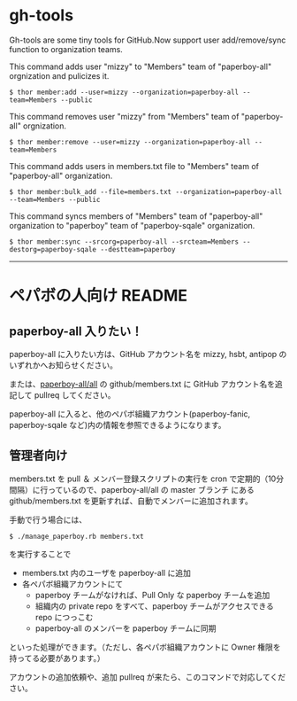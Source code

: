 # gh-tools

Gh-tools are some tiny tools for GitHub.Now support user add/remove/sync function to organization teams.

This command adds user "mizzy" to "Members" team of "paperboy-all" orgnization and pulicizes it.

```
$ thor member:add --user=mizzy --organization=paperboy-all --team=Members --public
```

This command removes user "mizzy" from "Members" team of "paperboy-all" orgnization.

```
$ thor member:remove --user=mizzy --organization=paperboy-all --team=Members
```

This command adds users in members.txt file to "Members" team of "paperboy-all" organization.

```
$ thor member:bulk_add --file=members.txt --organization=paperboy-all --team=Members --public
```

This command syncs members of "Members" team of "paperboy-all" organization to "paperboy" team of "paperboy-sqale" organization.

```
$ thor member:sync --srcorg=paperboy-all --srcteam=Members --destorg=paperboy-sqale --destteam=paperboy
```

----

# ペパボの人向け README

## paperboy-all 入りたい！

paperboy-all に入りたい方は、GitHub アカウント名を mizzy, hsbt, antipop のいずれかへお知らせください。

または、[paperboy-all/all](https://github.com/paperboy-all/all) の github/members.txt に GitHub アカウント名を追記して pullreq してください。

paperboy-all に入ると、他のペパボ組織アカウント(paperboy-fanic, paperboy-sqale など)内の情報を参照できるようになります。

## 管理者向け

members.txt を pull ＆ メンバー登録スクリプトの実行を cron で定期的（10分間隔）に行っているので、paperboy-all/all の master ブランチ にある github/members.txt を更新すれば、自動でメンバーに追加されます。

手動で行う場合には、

```
$ ./manage_paperboy.rb members.txt
```

を実行することで

 * members.txt 内のユーザを paperboy-all に追加
 * 各ペパボ組織アカウントにて
   * paperboy チームがなければ、Pull Only な paperboy チームを追加
   * 組織内の private repo をすべて、paperboy チームがアクセスできる repo につっこむ
   * paperboy-all のメンバーを paperboy チームに同期

といった処理ができます。（ただし、各ペパボ組織アカウントに Owner 権限を持ってる必要があります。）

アカウントの追加依頼や、追加 pullreq が来たら、このコマンドで対応してください。
